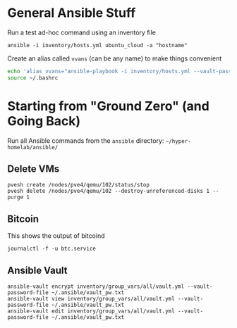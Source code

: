 # General Ansible Stuff
Run a test ad-hoc command using an inventory file
```
ansible -i inventory/hosts.yml ubuntu_cloud -a "hostname"
```
Create an alias called `vvans` (can be any name) to make things convenient
```sh
echo 'alias vvans="ansible-playbook -i inventory/hosts.yml --vault-password-file ~/.ansible/vault_pw.txt"' >> ~/.bashrc
source ~/.bashrc
```

# Starting from "Ground Zero" (and Going Back)
Run all Ansible commands from the `ansible` directory: `~/hyper-homelab/ansible/`

## Delete VMs
```
pvesh create /nodes/pve4/qemu/102/status/stop
pvesh delete /nodes/pve4/qemu/102 --destroy-unreferenced-disks 1 --purge 1
```

## Bitcoin
This shows the output of bitcoind
```
journalctl -f -u btc.service
```

## Ansible Vault
```
ansible-vault encrypt inventory/group_vars/all/vault.yml --vault-password-file ~/.ansible/vault_pw.txt
ansible-vault view inventory/group_vars/all/vault.yml --vault-password-file ~/.ansible/vault_pw.txt
ansible-vault edit inventory/group_vars/all/vault.yml --vault-password-file ~/.ansible/vault_pw.txt
```
